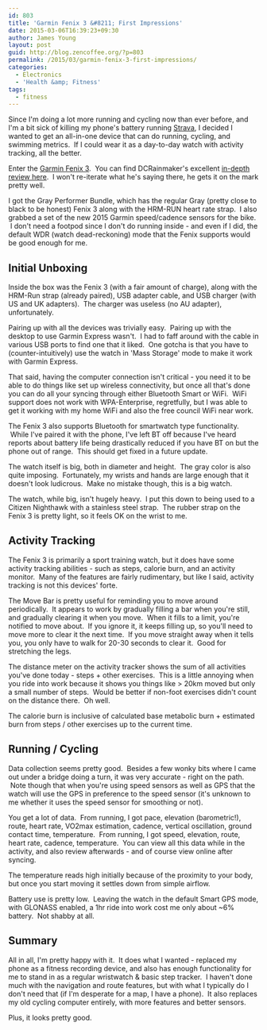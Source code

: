 ```yaml
---
id: 803
title: 'Garmin Fenix 3 &#8211; First Impressions'
date: 2015-03-06T16:39:23+09:30
author: James Young
layout: post
guid: http://blog.zencoffee.org/?p=803
permalink: /2015/03/garmin-fenix-3-first-impressions/
categories:
  - Electronics
  - 'Health &amp; Fitness'
tags:
  - fitness
---
```

Since I'm doing a lot more running and cycling now than ever before, and I'm a bit sick of killing my phone's battery running [Strava](http://strava.com/), I decided I wanted to get an all-in-one device that can do running, cycling, and swimming metrics.  If I could wear it as a day-to-day watch with activity tracking, all the better.

Enter the [Garmin Fenix 3](http://fenix3.garmin.com/en-AU/).  You can find DCRainmaker's excellent [in-depth review here](http://www.dcrainmaker.com/2015/03/garmin-fenix3-detailed-review.html).  I won't re-iterate what he's saying there, he gets it on the mark pretty well.

I got the Gray Performer Bundle, which has the regular Gray (pretty close to black to be honest) Fenix 3 along with the HRM-RUN heart rate strap.  I also grabbed a set of the new 2015 Garmin speed/cadence sensors for the bike.  I don't need a footpod since I don't do running inside - and even if I did, the default WDR (watch dead-reckoning) mode that the Fenix supports would be good enough for me.

## Initial Unboxing

Inside the box was the Fenix 3 (with a fair amount of charge), along with the HRM-Run strap (already paired), USB adapter cable, and USB charger (with US and UK adapters).  The charger was useless (no AU adapter), unfortunately.

Pairing up with all the devices was trivially easy.  Pairing up with the desktop to use Garmin Express wasn't.  I had to faff around with the cable in various USB ports to find one that it liked.  One gotcha is that you have to (counter-intuitively) use the watch in 'Mass Storage' mode to make it work with Garmin Express.

That said, having the computer connection isn't critical - you need it to be able to do things like set up wireless connectivity, but once all that's done you can do all your syncing through either Bluetooth Smart or WiFi.  WiFi support does not work with WPA-Enterprise, regretfully, but I was able to get it working with my home WiFi and also the free council WiFi near work.

The Fenix 3 also supports Bluetooth for smartwatch type functionality.  While I've paired it with the phone, I've left BT off because I've heard reports about battery life being drastically reduced if you have BT on but the phone out of range.  This should get fixed in a future update.

The watch itself is big, both in diameter and height.  The gray color is also quite imposing.  Fortunately, my wrists and hands are large enough that it doesn't look ludicrous.  Make no mistake though, this is a big watch.

The watch, while big, isn't hugely heavy.  I put this down to being used to a Citizen Nighthawk with a stainless steel strap.  The rubber strap on the Fenix 3 is pretty light, so it feels OK on the wrist to me.

## Activity Tracking

The Fenix 3 is primarily a sport training watch, but it does have some activity tracking abilities - such as steps, calorie burn, and an activity monitor.  Many of the features are fairly rudimentary, but like I said, activity tracking is not this devices' forte.

The Move Bar is pretty useful for reminding you to move around periodically.  It appears to work by gradually filling a bar when you're still, and gradually clearing it when you move.  When it fills to a limit, you're notified to move about.  If you ignore it, it keeps filling up, so you'll need to move more to clear it the next time.  If you move straight away when it tells you, you only have to walk for 20-30 seconds to clear it.  Good for stretching the legs.

The distance meter on the activity tracker shows the sum of all activities you've done today - steps + other exercises.  This is a little annoying when you ride into work because it shows you things like > 20km moved but only a small number of steps.  Would be better if non-foot exercises didn't count on the distance there.  Oh well.

The calorie burn is inclusive of calculated base metabolic burn + estimated burn from steps / other exercises up to the current time.

## Running / Cycling

Data collection seems pretty good.  Besides a few wonky bits where I came out under a bridge doing a turn, it was very accurate - right on the path.  Note though that when you're using speed sensors as well as GPS that the watch will use the GPS in preference to the speed sensor (it's unknown to me whether it uses the speed sensor for smoothing or not).

You get a lot of data.  From running, I got pace, elevation (barometric!), route, heart rate, VO2max estimation, cadence, vertical oscillation, ground contact time, temperature.  From running, I got speed, elevation, route, heart rate, cadence, temperature.  You can view all this data while in the activity, and also review afterwards - and of course view online after syncing.

The temperature reads high initially because of the proximity to your body, but once you start moving it settles down from simple airflow.

Battery use is pretty low.  Leaving the watch in the default Smart GPS mode, with GLONASS enabled, a 1hr ride into work cost me only about ~6% battery.  Not shabby at all.

## Summary

All in all, I'm pretty happy with it.  It does what I wanted - replaced my phone as a fitness recording device, and also has enough functionality for me to stand in as a regular wristwatch & basic step tracker.  I haven't done much with the navigation and route features, but with what I typically do I don't need that (if I'm desperate for a map, I have a phone).  It also replaces my old cycling computer entirely, with more features and better sensors.

Plus, it looks pretty good.